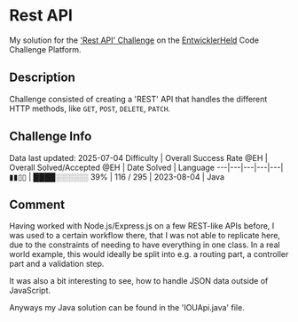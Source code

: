 # Rest API

My solution for the ['Rest API' Challenge](https://platform.entwicklerheld.de/challenge/rest-api?technology=Java) on the [EntwicklerHeld](https://platform.entwicklerheld.de/) Code Challenge Platform.

## Description
Challenge consisted of creating a 'REST' API that handles the different HTTP methods, like `GET`, `POST`, `DELETE`, `PATCH`.

## Challenge Info
Data last updated: 2025-07-04
Difficulty | Overall Success Rate @EH | Overall Solved/Accepted @EH | Date Solved | Language
---|---|---|---|---|
▮▮▯▯ | ████░░░░░░ 39% | 116 / 295 | 2023-08-04 | Java

## Comment
Having worked with Node.js/Express.js on a few REST-like APIs before, I was used to a certain workflow there, that I was not able to replicate here, due to the constraints of needing to have everything in one class. In a real world example, this would ideally be split into e.g. a routing part, a controller part and a validation step.

It was also a bit interesting to see, how to handle JSON data outside of JavaScript.

Anyways my Java solution can be found in the 'IOUApi.java' file.  